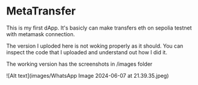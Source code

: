 # MetaTransfer
This is my first dApp. It's basicly can make transfers eth on sepolia testnet with metamask connection.

The version I uploded here is not woking properly as it should. You can inspect the code that I uploaded and understand out how I did it.

The working version has the screenshots in /images folder

![Alt text](images/WhatsApp Image 2024-06-07 at 21.39.35.jpeg)

